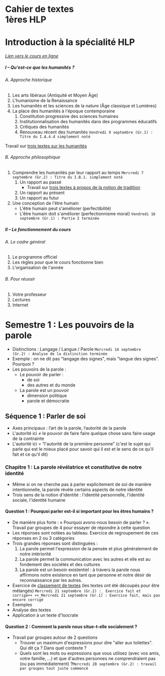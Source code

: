 # Cahier de textes <br>1ères HLP

# Introduction à la spécialité HLP

*[Lien vers le cours en ligne](https://eyssette.github.io/cours/1hlp22/c/intro.html)*

##### I – Qu'est-ce que les humanités ?

###### A. Approche historique
1. Les arts libéraux (Antiquité et Moyen Âge)
2. L'humanisme de la Renaissance
3. Les humanités et les sciences de la nature (Âge classique et Lumières)
4. La place des humanités à l'époque contemporaine
    1. Constitution progressive des sciences humaines
    2. Institutionnalisation des humanités dans des programmes éducatifs
    3. Critiques des humanités
    4. Renouveau récent des humanités `Vendredi 9 septembre (Gr.1) : Titre du I.A.4.d simplement noté`

Travail sur [trois textes sur les humanités](https://nuage03.apps.education.fr/index.php/s/iTtSx5Yg9T92tfd)

###### B. Approche philosophique 
1. Comprendre les humanités par leur rapport au temps `Mercredi 7 septembre (Gr.2) : Titre du I.B.1. simplement noté`
    1. Un rapport au passé
        - Travail sur [trois textes à propos de la notion de tradition](https://nuage03.apps.education.fr/index.php/s/gbB9T3y4tsgeMG2)
    2. Un rapport au présent
    3. Un rapport au futur
3. Une conception de l'être humain
    - L'être humain peut s'améliorer (perfectibilité)
    - L'être humain doit s'améliorer (perfectionnisme moral) `Vendredi 16 septembre (Gr.1) : Partie I terminée`

##### II – Le fonctionnement du cours

###### A. Le cadre général
1. Le programme officiel
2. Les règles pour que le cours fonctionne bien
3. L'organisation de l'année

###### B. Pour réussir
1. Votre professeur
2. Lectures
3. Internet


# Semestre 1 : Les pouvoirs de la parole
- Distinctions : Langage / Langue / Parole `Mercredi 14 septembre (Gr.2) : Analyse de la distinction terminée`
- Exemple : on ne dit pas "langage des signes", mais "langue des signes". Pourquoi ?
- Les pouvoirs de la parole :
    - Le pouvoir de parler :
        - de soi
        - des autres et du monde
    - La parole est un pouvoir
        - dimension politique
        - parole et démocratie

## Séquence 1 : Parler de soi
- Axes principaux : l’art de la parole, l’autorité de la parole
- L'autorité ici ≠ le pouvoir de faire faire quelque chose sans faire usage de la contrainte
- L'autorité ici = “l'autorité de la première personne” (c'est le sujet qui parle qui est le mieux placé pour savoir qui il est et le sens de ce qu'il fait et ce qu'il dit)

### Chapitre 1 : La parole révélatrice et constitutive de notre identité
- Même si on ne cherche pas à parler explicitement de soi de manière intentionnelle, la parole révèle certains aspects de notre identité
- Trois sens de la notion d'identité : l'identité personnelle, l'identité sociale, l'identité humaine

#### Question 1 : Pourquoi parler est-il si important pour les êtres humains ?
- De manière plus forte : « Pourquoi avons-nous besoin de parler ? ». Travail par groupes de 4 pour essayer de répondre à cette question
- Les réponses sont notées au tableau. Exercice de regroupement de ces réponses en 2 ou 3 catégories
- Trois grandes réponses sont distinguées :
    1. La parole permet l'expression de la pensée et plus généralement de notre intériorité
    2. La parole permet la communication avec les autres et elle est au fondement des sociétés et des cultures
    3. La parole est un besoin existentiel : à travers la parole nous affirmons notre existence en tant que personne et notre désir de reconnaissance par les autres.
- Exercice de [classement de textes](https://nuage03.apps.education.fr/index.php/s/fKLWCM5ACJmS3kf) (les textes ont été découpés pour être mélangés) `Mercredi 21 septembre (Gr.2) :_ Exercice fait et corrigé++ ++_Mercredi 21 septembre (Gr.1) : Exercice fait, mais pas encore corrigé`
- Exemples
- Analyse des textes
- Application à un texte d'Isocrate

#### Question 2 : Comment la parole nous situe-t-elle socialement ?
- Travail par groupes autour de 2 questions
    - Trouver un maximum d'expressions pour dire "aller aux toilettes". Qui dit ça ? Dans quel contexte ?
    - Quels sont les mots ou expressions que vous utilisez (avec vos amis, votre famille, ...) et que d'autres personnes ne comprendraient pas (ou pas immédiatement) ?`Mercredi 28 septembre (Gr.2) : travail par groupes tout juste commencé`